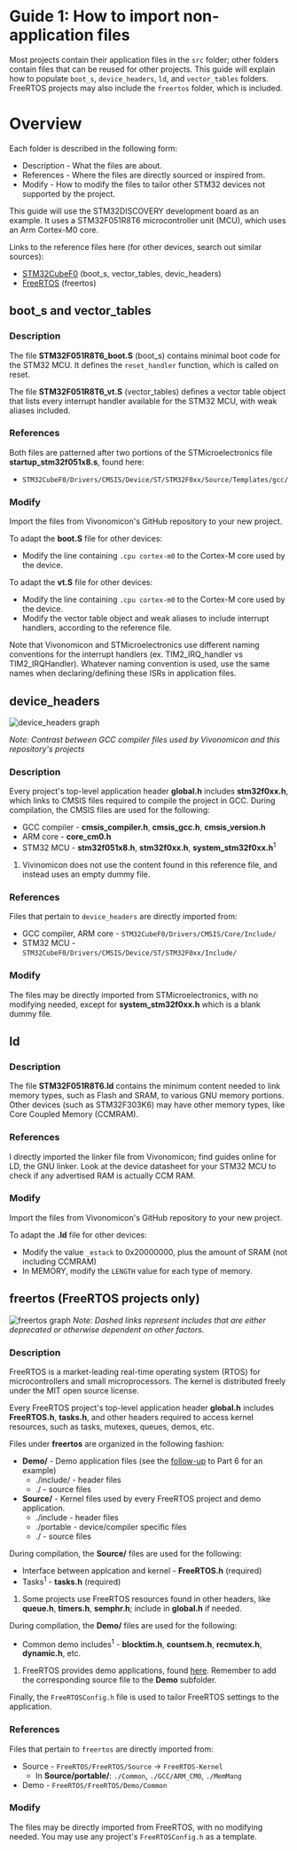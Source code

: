 # Guide 1: How to import non-application files
Most projects contain their application files in the `src` folder; 
other folders contain files that can be reused for other projects.
This guide will explain how to populate `boot_s`, `device_headers`, `ld`, 
and `vector_tables` folders. FreeRTOS projects may also include the `freertos` folder, which is included.

# Overview
Each folder is described in the following form:
* Description - What the files are about.
* References - Where the files are directly sourced or inspired from.
* Modify - How to modify the files to tailor other STM32 devices not supported by the project.

This guide will use the STM32DISCOVERY development board as an example.
It uses a STM32F051R8T6 microcontroller unit (MCU), which uses an Arm Cortex-M0 core.

Links to the reference files here (for other devices, search out similar sources):
* [STM32CubeF0](https://github.com/STMicroelectronics/STM32CubeF0 "STM32CubeF0 GitHub") (boot_s, vector_tables, devic_headers)
* [FreeRTOS](https://github.com/FreeRTOS/FreeRTOS "FreeRTOS GitHub") (freertos)

## boot_s and vector_tables

### Description
The file **STM32F051R8T6_boot.S** (boot_s) contains minimal boot code for the STM32 MCU.
It defines the `reset_handler` function, which is called on reset.

The file **STM32F051R8T6_vt.S** (vector_tables) defines a vector table object that lists every
interrupt handler available for the STM32 MCU, with weak aliases included.

### References
Both files are patterned after two portions of the STMicroelectronics file **startup_stm32f051x8.s**, found here:
* `STM32CubeF0/Drivers/CMSIS/Device/ST/STM32F0xx/Source/Templates/gcc/`

### Modify
Import the files from Vivonomicon's GitHub repository to your new project.

To adapt the **boot.S** file for other devices:
* Modify the line containing `.cpu cortex-m0` to the Cortex-M core used by the device.

To adapt the **vt.S** file for other devices:
* Modify the line containing `.cpu cortex-m0` to the Cortex-M core used by the device.
* Modify the vector table object and weak aliases to include interrupt handlers, according to the reference file.

Note that Vivonomicon and STMicroelectronics use different naming conventions for the interrupt handlers (ex. TIM2_IRQ_handler vs TIM2_IRQHandler).
Whatever naming convention is used, use the same names when declaring/defining these ISRs in application files.

## device_headers
![device_headers graph](../util/device_headers_graph.png)

*Note: Contrast between GCC compiler files used by Vivonomicon and this repository's projects*

### Description

Every project's top-level application header **global.h** includes **stm32f0xx.h**,
which links to CMSIS files required to compile the project in GCC.
During compilation, the CMSIS files are used for the following:
* GCC compiler - **cmsis_compiler.h**, **cmsis_gcc.h**, **cmsis_version.h**
* ARM core - **core_cm0.h**
* STM32 MCU - **stm32f051x8.h**, **stm32f0xx.h**, **system_stm32f0xx.h**<sup>1</sup>

1. Vivinomicon does not use the content found in this reference file,
and instead uses an empty dummy file.

### References
Files that pertain to `device_headers` are directly imported from:
* GCC compiler, ARM core - `STM32CubeF0/Drivers/CMSIS/Core/Include/`
* STM32 MCU - `STM32CubeF0/Drivers/CMSIS/Device/ST/STM32F0xx/Include/`

### Modify
The files may be directly imported from STMicroelectronics, with no modifying needed, except for **system_stm32f0xx.h** which is a blank dummy file.

## ld

### Description
The file **STM32F051R8T6.ld** contains the minimum content needed to link memory types,
such as Flash and SRAM, to various GNU memory portions. Other devices (such as STM32F303K6) may have other memory types, like Core Coupled Memory (CCMRAM).

### References
I directly imported the linker file from Vivonomicon; find guides online for LD, the GNU linker.
Look at the device datasheet for your STM32 MCU to check if any advertised RAM is actually CCM RAM.

### Modify
Import the files from Vivonomicon's GitHub repository to your new project.

To adapt the **.ld** file for other devices:
* Modify the value `_estack` to 0x20000000, plus the amount of SRAM (not including CCMRAM)
* In MEMORY, modify the `LENGTH` value for each type of memory.

## freertos (FreeRTOS projects only)
![freertos graph](util/freertos_graph.png)
*Note: Dashed links represent includes that are either deprecated or otherwise dependent on other factors.*

### Description
FreeRTOS is a market-leading real-time operating system (RTOS) for microcontrollers and small microprocessors.
The kernel is distributed freely under the MIT open source license.

Every FreeRTOS project's top-level application header **global.h** includes **FreeRTOS.h**, **tasks.h**,
and other headers required to access kernel resources, such as tasks, mutexes, queues, demos, etc.

Files under **freertos** are organized in the following fashion:
* **Demo/** - Demo application files (see the [follow-up](./parts/part6-followup) to Part 6 for an example) 
  * ./include/ - header files
  * ./ - source files
* **Source/** - Kernel files used by every FreeRTOS project and demo application.
  * ./include - header files
  * ./portable - device/compiler specific files
  * ./ - source files

During compilation, the **Source/** files are used for the following:
* Interface between applcation and kernel - **FreeRTOS.h** (required)
* Tasks<sup>1</sup> - **tasks.h** (required)

1. Some projects use FreeRTOS resources found in other headers, like **queue.h**, **timers.h**, **semphr.h**; include in **global.h** if needed.

During compilation, the **Demo/** files are used for the following:
* Common demo includes<sup>1</sup> - **blocktim.h**, **countsem.h**, **recmutex.h**, **dynamic.h**, etc.

1. FreeRTOS provides demo applications, found [here](https://www.freertos.org/a00102.html).
Remember to add the corresponding source file to the **Demo** subfolder.

Finally, the `FreeRTOSConfig.h` file is used to tailor FreeRTOS settings to the application.

### References
Files that pertain to `freertos` are directly imported from:
* Source - `FreeRTOS/FreeRTOS/Source` -> `FreeRTOS-Kernel`
  * In **Source/portable/**: `./Common`, `./GCC/ARM_CM0`, `./MemMang`
* Demo - `FreeRTOS/FreeRTOS/Demo/Common`

### Modify
The files may be directly imported from FreeRTOS, with no modifying needed.
You may use any project's `FreeRTOSConfig.h` as a template.

